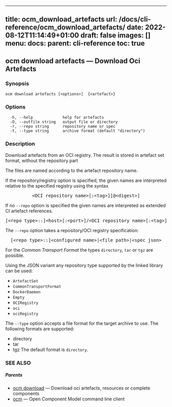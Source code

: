 
---
title: ocm_download_artefacts
url: /docs/cli-reference/ocm_download_artefacts/
date: 2022-08-12T11:14:49+01:00
draft: false
images: []
menu:
  docs:
    parent: cli-reference
toc: true
---
## ocm download artefacts &mdash; Download Oci Artefacts

### Synopsis

```
ocm download artefacts [<options>]  {<artefact>} 
```

### Options

```
  -h, --help             help for artefacts
  -O, --outfile string   output file or directory
  -r, --repo string      repository name or spec
  -t, --type string      archive format (default "directory")
```

### Description


Download artefacts from an OCI registry. The result is stored in
artefact set format, without the repository part

The files are named according to the artefact repository name.

If the repository/registry option is specified, the given names are interpreted
relative to the specified registry using the syntax

<center>
    <pre>&lt;OCI repository name>[:&lt;tag>][@&lt;digest>]</pre>
</center>

If no <code>--repo</code> option is specified the given names are interpreted 
as extended CI artefact references.

<center>
    <pre>[&lt;repo type>::]&lt;host>[:&lt;port>]/&lt;OCI repository name>[:&lt;tag>][@&lt;digest>]</pre>
</center>

The <code>--repo</code> option takes a repository/OCI registry specification:

<center>
    <pre>[&lt;repo type>::]&lt;configured name>|&lt;file path>|&lt;spec json></pre>
</center>

For the *Common Transport Format* the types <code>directory</code>,
<code>tar</code> or <code>tgz</code> are possible.

Using the JSON variant any repository type supported by the 
linked library can be used:
- `ArtefactSet`
- `CommonTransportFormat`
- `DockerDaemon`
- `Empty`
- `OCIRegistry`
- `oci`
- `ociRegistry`

The <code>--type</code> option accepts a file format for the
target archive to use. The following formats are supported:
- directory
- tar
- tgz
The default format is <code>directory</code>.


### SEE ALSO

##### Parents

* [ocm download](ocm_download.md)	 &mdash; Download oci artefacts, resources or complete components
* [ocm](ocm.md)	 &mdash; Open Component Model command line client

